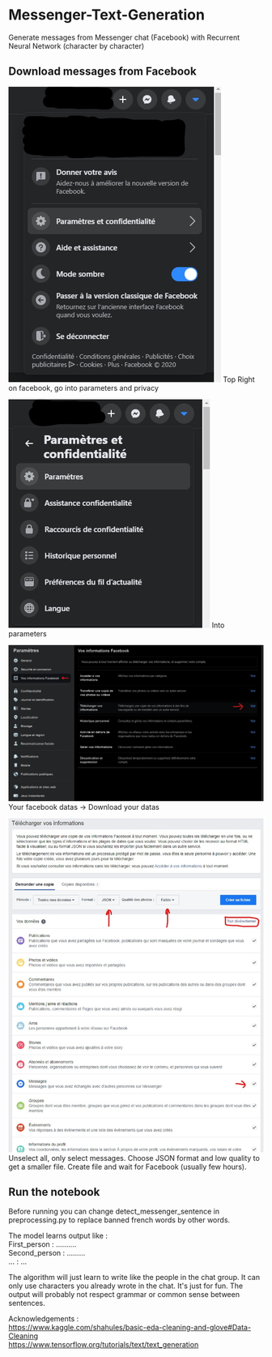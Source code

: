 # Messenger-Text-Generation
Generate messages from Messenger chat (Facebook) with Recurrent Neural Network (character by character)

## Download messages from Facebook

![](Pictures/1.jpg "First step")
Top Right on facebook, go into parameters and privacy

![](Pictures/2.jpg "Second step")
Into parameters

![](Pictures/3.jpg "Third step")
Your facebook datas -> Download your datas

![](Pictures/4.jpg "Last step")
Unselect all, only select messages. Choose JSON format and low quality to get a smaller file.
Create file and wait for Facebook (usually few hours).
## Run the notebook

Before running you can change detect_messenger_sentence in preprocessing.py to replace banned french words by other words.

The model learns output like : <br />
First_person : .......... <br />
Second_person : ......... <br />
... : ... <br />

The algorithm will just learn to write like the people in the chat group.
It can only use characters you already wrote in the chat.
It's just for fun. The output will probably not respect grammar or common sense between sentences.

Acknowledgements : <br />
https://www.kaggle.com/shahules/basic-eda-cleaning-and-glove#Data-Cleaning <br />
https://www.tensorflow.org/tutorials/text/text_generation

